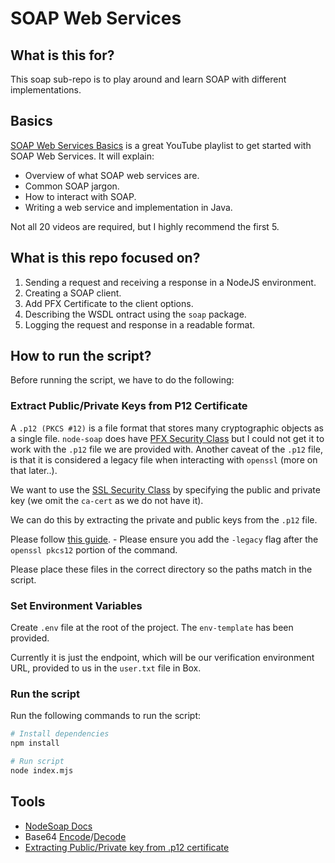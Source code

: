 # SOAP Web Services

## What is this for?

This soap sub-repo is to play around and learn SOAP with different implementations.

## Basics

[SOAP Web Services Basics](https://www.youtube.com/watch?v=dQw4w9WgXcQ) is a great YouTube playlist to get started with SOAP Web Services. It will explain:

- Overview of what SOAP web services are.
- Common SOAP jargon.
- How to interact with SOAP.
- Writing a web service and implementation in Java.

Not all 20 videos are required, but I highly recommend the first 5.

## What is this repo focused on?

1. Sending a request and receiving a response in a NodeJS environment.
2. Creating a SOAP client.
3. Add PFX Certificate to the client options.
4. Describing the WSDL ontract using the `soap` package.
5. Logging the request and response in a readable format.

## How to run the script?

Before running the script, we have to do the following:

### Extract Public/Private Keys from P12 Certificate

A `.p12 (PKCS #12)` is a file format that stores many cryptographic objects as a single file. `node-soap` does have [PFX Security Class](https://github.com/vpulim/node-soap?tab=readme-ov-file#clientsslsecuritypfx) but I could not get it to work with the `.p12` file we are provided with. Another caveat of the `.p12` file, is that it is considered a legacy file when interacting with `openssl` (more on that later..).

We want to use the [SSL Security Class](https://github.com/vpulim/node-soap?tab=readme-ov-file#clientsslsecurity) by specifying the public and private key (we omit the `ca-cert` as we do not have it).

We can do this by extracting the private and public keys from the `.p12` file.

Please follow [this guide](https://www.cisco.com/c/en/us/support/docs/security/web-security-appliance/118339-technote-wsa-00.html). - Please ensure you add the `-legacy` flag after the `openssl pkcs12` portion of the command.

Please place these files in the correct directory so the paths match in the script.

### Set Environment Variables

Create `.env` file at the root of the project. The `env-template` has been provided.

Currently it is just the endpoint, which will be our verification environment URL, provided to us in the `user.txt` file in Box.

### Run the script

Run the following commands to run the script:

```bash
# Install dependencies
npm install

# Run script
node index.mjs
```

## Tools

- [NodeSoap Docs](https://github.com/vpulim/node-soap)
- Base64 [Encode](https://www.base64encode.org/)/[Decode](https://www.base64decode.org/)
- [Extracting Public/Private key from .p12 certificate](https://www.cisco.com/c/en/us/support/docs/security/web-security-appliance/118339-technote-wsa-00.html)
